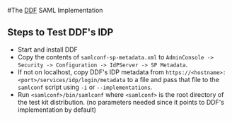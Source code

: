 #The [DDF](https://github.com/codice/ddf) SAML Implementation

## Steps to Test DDF's IDP
* Start and install DDF
* Copy the contents of `samlconf-sp-metadata.xml` to `AdminConsole -> Security -> Configuration -> IdPServer -> SP Metadata`.
* If not on localhost, copy DDF's IDP metadata from `https://<hostname>:<port>/services/idp/login/metadata` 
to a file and pass that file to the `samlconf` script using `-i` or `--implementations`.
* Run `<samlconf>/bin/samlconf` where `<samlconf>` is the root directory of the test kit distribution. (no parameters needed since it points to DDF's implementation by default)
